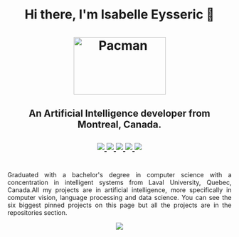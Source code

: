 <h1 align="center">
    Hi there, I'm Isabelle Eysseric 👋<br/><br/>
    <img src="https://i.pinimg.com/originals/a9/cb/3d/a9cb3d62f00833ca6f2b034f5c3669b6.gif" alt="Pacman" width="207" height="129"><br/>
</h1>


<h2 align="center">
    An Artificial Intelligence developer from Montreal, Canada.<br/><br/>
    
  <!-- GitHub -->
  <a href="https://github.com/isabelleysseric/">
    <img src="https://img.shields.io/badge/GitHub-100000?style=for-the-badge&logo=github&logoColor=white" >
  </a>
  <!-- Portfollio -->
  <a href="https://isabelleysseric.com/en_resume.html">
    <img src="https://img.shields.io/badge/Portfollio-bfbfbf?style=for-the-badge&logo={Portfollio}&logoColor=white" >
  </a>
  <!-- LinkedIn -->
  <a href="https://www.linkedin.com/in/isabelle-eysseric/">
    <img src="https://img.shields.io/badge/LinkedIn-0077B5?style=for-the-badge&logo=linkedin&logoColor=white" >
  </a>
  <!-- Docker -->
  <a href="https://hub.docker.com/u/isabelleysseric">
    <img src="https://img.shields.io/badge/Docker-2496ED?style=for-the-badge&logo={docker}&logoColor=#2496ed" >
  </a>
  <!-- GMAIL -->
  <a href="mailto: isabelleysseric@gmail.com">
    <img src="https://img.shields.io/badge/Gmail-D14836?style=for-the-badge&logo=gmail&logoColor=white" >
  </a>
  <br/><br/>
</h2>
  
<p align="justify">
Graduated with a bachelor's degree in computer science with a concentration in intelligent systems from Laval University, Quebec, Canada.All my projects are in artificial intelligence, more specifically in computer vision, language processing and data science. You can see the six biggest pinned projects on this page but all the projects are in the repositories section.
</p>

<p align="center">
  <img src="https://github-readme-stats.vercel.app/api/top-langs/?username=isabelleysseric" />
</p>


<!--
<img src="https://hits.seeyoufarm.com/api/count/incr/badge.svg?url=https%3A%2F%2Fgithub.com%2Fisabelleysseric1212%2Fhit-counter" />

<picture>
 <source media="(prefers-color-scheme: dark)" srcset="YOUR-DARKMODE-IMAGE">
 <source media="(prefers-color-scheme: light)" srcset="YOUR-LIGHTMODE-IMAGE">
 <img alt="YOUR-ALT-TEXT" src="YOUR-DEFAULT-IMAGE">
</picture>

**isabelleysseric/isabelleysseric** is a ✨ _special_ ✨ repository because its `README.md` (this file) appears on your GitHub profile.

http://inspirationfeeed.files.wordpress.com/2013/08/racespin1.gif

<p align="center">
  <img src="https://i.pinimg.com/originals/a4/c1/32/a4c132ada8c1797c0cbd93d8609a9ac4.gif" alt="Welcome" />  
</p>

<p align="center">
  <img src="https://media2.giphy.com/media/Lny6Rw04nsOOc/200w.gif?cid=82a1493by4fdkyggb135ty2waapgckh9fxq6wl30gz3aa5im&rid=200w.gif&ct=g" alt="Welcome" />
</p>

Here are some ideas to get you started:

- 🔭 I’m currently working on ...
- 🌱 I’m currently learning ...
- 👯 I’m looking to collaborate on ...
- 🤔 I’m looking for help with ...
- 💬 Ask me about ...
- 📫 How to reach me: ...
- 😄 Pronouns: ...
- ⚡ Fun fact: ...

-->

<!--
![image](https://github-readme-stats.vercel.app/api/top-langs/?username=isabelleysseric)
-->
